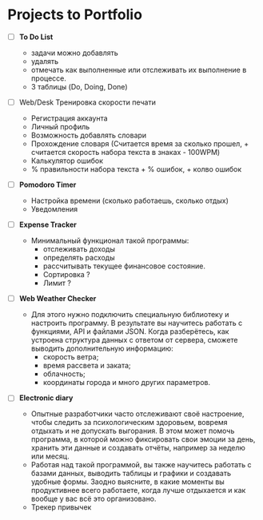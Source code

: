 # Projects to Portfolio

- [ ] **To Do List**
    - задачи можно добавлять
    - удалять
    - отмечать как выполненные или отслеживать их выполнение в процессе.
    - 3 таблицы (Do, Doing, Done)

- [ ] Web/Desk Тренировка скорости печати
  - Регистрация аккаунта
  - Личный профиль
  - Возможность добавлять словари
  - Прохождение словаря (Считается время за сколько прошел, + считается скорость набора текста в знаках - 100WPM)
  - Калькулятор ошибок
  - % правильности набора текста + % ошибок, + колво ошибок

- [ ] **Pomodoro Timer**
  - Настройка времени (сколько работаешь, сколько отдых)
  - Уведомления

- [ ] **Expense Tracker**

  - Минимальный функционал такой программы:
    - отслеживать доходы
    - определять расходы
    - рассчитывать текущее финансовое состояние.
    - Сортировка ?
    - Лимит ?

- [ ] **Web Weather Checker**
  - Для этого нужно подключить специальную библиотеку и настроить программу. В результате вы научитесь работать с функциями, API и файлами JSON. Когда разберётесь, как устроена структура данных с ответом от сервера, сможете выводить дополнительную информацию:
    - скорость ветра;
    - время рассвета и заката;
    - облачность;
    - координаты города и много других параметров.

- [ ] **Electronic diary**
  - Опытные разработчики часто отслеживают своё настроение, чтобы следить за психологическим здоровьем, вовремя отдыхать и не допускать выгорания. В этом может помочь программа, в которой можно фиксировать свои эмоции за день, хранить эти данные и создавать отчёты, например за неделю или месяц.
  - Работая над такой программой, вы также научитесь работать с базами данных, выводить таблицы и графики и создавать удобные формы. Заодно выясните, в какие моменты вы продуктивнее всего работаете, когда лучше отдыхается и как вообще у вас всё это организовано.
  - Трекер привычек

